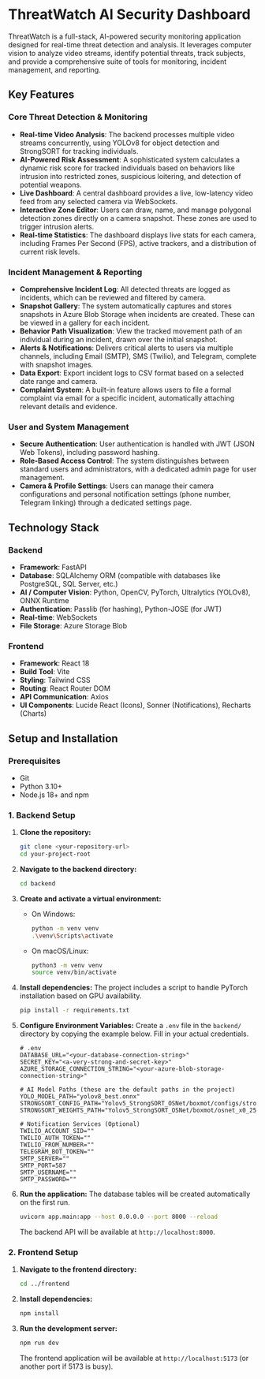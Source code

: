 # ThreatWatch AI Security Dashboard

ThreatWatch is a full-stack, AI-powered security monitoring application designed for real-time threat detection and analysis. It leverages computer vision to analyze video streams, identify potential threats, track subjects, and provide a comprehensive suite of tools for monitoring, incident management, and reporting.

## Key Features

### Core Threat Detection & Monitoring
* **Real-time Video Analysis**: The backend processes multiple video streams concurrently, using YOLOv8 for object detection and StrongSORT for tracking individuals.
* **AI-Powered Risk Assessment**: A sophisticated system calculates a dynamic risk score for tracked individuals based on behaviors like intrusion into restricted zones, suspicious loitering, and detection of potential weapons.
* **Live Dashboard**: A central dashboard provides a live, low-latency video feed from any selected camera via WebSockets.
* **Interactive Zone Editor**: Users can draw, name, and manage polygonal detection zones directly on a camera snapshot. These zones are used to trigger intrusion alerts.
* **Real-time Statistics**: The dashboard displays live stats for each camera, including Frames Per Second (FPS), active trackers, and a distribution of current risk levels.

### Incident Management & Reporting
* **Comprehensive Incident Log**: All detected threats are logged as incidents, which can be reviewed and filtered by camera.
* **Snapshot Gallery**: The system automatically captures and stores snapshots in Azure Blob Storage when incidents are created. These can be viewed in a gallery for each incident.
* **Behavior Path Visualization**: View the tracked movement path of an individual during an incident, drawn over the initial snapshot.
* **Alerts & Notifications**: Delivers critical alerts to users via multiple channels, including Email (SMTP), SMS (Twilio), and Telegram, complete with snapshot images.
* **Data Export**: Export incident logs to CSV format based on a selected date range and camera.
* **Complaint System**: A built-in feature allows users to file a formal complaint via email for a specific incident, automatically attaching relevant details and evidence.

### User and System Management
* **Secure Authentication**: User authentication is handled with JWT (JSON Web Tokens), including password hashing.
* **Role-Based Access Control**: The system distinguishes between standard users and administrators, with a dedicated admin page for user management.
* **Camera & Profile Settings**: Users can manage their camera configurations and personal notification settings (phone number, Telegram linking) through a dedicated settings page.

## Technology Stack

### Backend
* **Framework**: FastAPI
* **Database**: SQLAlchemy ORM (compatible with databases like PostgreSQL, SQL Server, etc.)
* **AI / Computer Vision**: Python, OpenCV, PyTorch, Ultralytics (YOLOv8), ONNX Runtime
* **Authentication**: Passlib (for hashing), Python-JOSE (for JWT)
* **Real-time**: WebSockets
* **File Storage**: Azure Storage Blob

### Frontend
* **Framework**: React 18
* **Build Tool**: Vite
* **Styling**: Tailwind CSS
* **Routing**: React Router DOM
* **API Communication**: Axios
* **UI Components**: Lucide React (Icons), Sonner (Notifications), Recharts (Charts)

## Setup and Installation

### Prerequisites
* Git
* Python 3.10+
* Node.js 18+ and npm

### 1. Backend Setup

1.  **Clone the repository:**
    ```bash
    git clone <your-repository-url>
    cd your-project-root
    ```

2.  **Navigate to the backend directory:**
    ```bash
    cd backend
    ```

3.  **Create and activate a virtual environment:**
    * On Windows:
        ```bash
        python -m venv venv
        .\venv\Scripts\activate
        ```
    * On macOS/Linux:
        ```bash
        python3 -m venv venv
        source venv/bin/activate
        ```

4.  **Install dependencies:**
    The project includes a script to handle PyTorch installation based on GPU availability.
    ```bash
    pip install -r requirements.txt
    ```

5.  **Configure Environment Variables:**
    Create a `.env` file in the `backend/` directory by copying the example below. Fill in your actual credentials.
    ```dotenv
    # .env
    DATABASE_URL="<your-database-connection-string>"
    SECRET_KEY="<a-very-strong-and-secret-key>"
    AZURE_STORAGE_CONNECTION_STRING="<your-azure-blob-storage-connection-string>"

    # AI Model Paths (these are the default paths in the project)
    YOLO_MODEL_PATH="yolov8_best.onnx"
    STRONGSORT_CONFIG_PATH="Yolov5_StrongSORT_OSNet/boxmot/configs/strongsort.yaml"
    STRONGSORT_WEIGHTS_PATH="Yolov5_StrongSORT_OSNet/boxmot/osnet_x0_25_msmt17.onnx"

    # Notification Services (Optional)
    TWILIO_ACCOUNT_SID=""
    TWILIO_AUTH_TOKEN=""
    TWILIO_FROM_NUMBER=""
    TELEGRAM_BOT_TOKEN=""
    SMTP_SERVER=""
    SMTP_PORT=587
    SMTP_USERNAME=""
    SMTP_PASSWORD=""
    ```

6.  **Run the application:**
    The database tables will be created automatically on the first run.
    ```bash
    uvicorn app.main:app --host 0.0.0.0 --port 8000 --reload
    ```
    The backend API will be available at `http://localhost:8000`.

### 2. Frontend Setup

1.  **Navigate to the frontend directory:**
    ```bash
    cd ../frontend
    ```

2.  **Install dependencies:**
    ```bash
    npm install
    ```

3.  **Run the development server:**
    ```bash
    npm run dev
    ```
    The frontend application will be available at `http://localhost:5173` (or another port if 5173 is busy).
